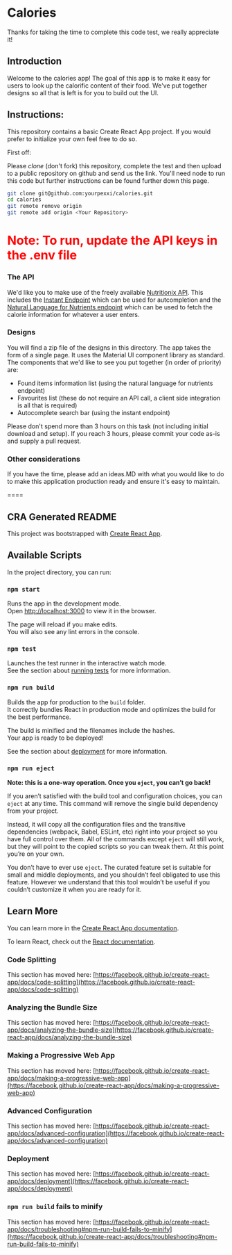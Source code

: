 # Calories

Thanks for taking the time to complete this code test, we really appreciate it!

## Introduction

Welcome to the calories app! The goal of this app is to make it easy for users to look up the calorific content of their food. We've put together designs so all that is left is for you to build out the UI.

## Instructions:

This repository contains a basic Create React App project. If you would prefer to initialize your own feel free to do so.

First off:

Please _clone_ (don't fork) this repository, complete the test and then upload to a public repository on github and send us the link. You'll need node to run this code but further instructions can be found further down this page.

```bash
git clone git@github.com:yourpexxi/calories.git
cd calories
git remote remove origin
git remote add origin <Your Repository>
```
# <span style="color:red">Note: To run, update the API keys in the .env file</span>

### The API

We'd like you to make use of the freely available [Nutritionix API](https://developer.nutritionix.com/). This includes the [Instant Endpoint](https://docs.google.com/document/d/1_q-K-ObMTZvO0qUEAxROrN3bwMujwAN25sLHwJzliK0/edit#heading=h.h3vlpu5rgxy0) which can be used for autcompletion and the [Natural Language for Nutrients endpoint](https://docs.google.com/document/d/1_q-K-ObMTZvO0qUEAxROrN3bwMujwAN25sLHwJzliK0/edit) which can be used to fetch the calorie information for whatever a user enters.

### Designs

You will find a zip file of the designs in this directory. The app takes the form of a single page. It uses the Material UI component library as standard. The components that we'd like to see you put together (in order of priority) are:

- Found items information list (using the natural language for nutrients endpoint)
- Favourites list (these do not require an API call, a client side integration is all that is required)
- Autocomplete search bar (using the instant endpoint)

Please don't spend more than 3 hours on this task (not including initial download and setup). If you reach 3 hours, please commit your code as-is and supply a pull request.

### Other considerations

If you have the time, please add an ideas.MD with what you would like to do to make this application production ready and ensure it's easy to maintain.

====

## CRA Generated README

This project was bootstrapped with [Create React App](https://github.com/facebook/create-react-app).

## Available Scripts

In the project directory, you can run:

### `npm start`

Runs the app in the development mode.\
Open [http://localhost:3000](http://localhost:3000) to view it in the browser.

The page will reload if you make edits.\
You will also see any lint errors in the console.

### `npm test`

Launches the test runner in the interactive watch mode.\
See the section about [running tests](https://facebook.github.io/create-react-app/docs/running-tests) for more information.

### `npm run build`

Builds the app for production to the `build` folder.\
It correctly bundles React in production mode and optimizes the build for the best performance.

The build is minified and the filenames include the hashes.\
Your app is ready to be deployed!

See the section about [deployment](https://facebook.github.io/create-react-app/docs/deployment) for more information.

### `npm run eject`

**Note: this is a one-way operation. Once you `eject`, you can’t go back!**

If you aren’t satisfied with the build tool and configuration choices, you can `eject` at any time. This command will remove the single build dependency from your project.

Instead, it will copy all the configuration files and the transitive dependencies (webpack, Babel, ESLint, etc) right into your project so you have full control over them. All of the commands except `eject` will still work, but they will point to the copied scripts so you can tweak them. At this point you’re on your own.

You don’t have to ever use `eject`. The curated feature set is suitable for small and middle deployments, and you shouldn’t feel obligated to use this feature. However we understand that this tool wouldn’t be useful if you couldn’t customize it when you are ready for it.

## Learn More

You can learn more in the [Create React App documentation](https://facebook.github.io/create-react-app/docs/getting-started).

To learn React, check out the [React documentation](https://reactjs.org/).

### Code Splitting

This section has moved here: [https://facebook.github.io/create-react-app/docs/code-splitting](https://facebook.github.io/create-react-app/docs/code-splitting)

### Analyzing the Bundle Size

This section has moved here: [https://facebook.github.io/create-react-app/docs/analyzing-the-bundle-size](https://facebook.github.io/create-react-app/docs/analyzing-the-bundle-size)

### Making a Progressive Web App

This section has moved here: [https://facebook.github.io/create-react-app/docs/making-a-progressive-web-app](https://facebook.github.io/create-react-app/docs/making-a-progressive-web-app)

### Advanced Configuration

This section has moved here: [https://facebook.github.io/create-react-app/docs/advanced-configuration](https://facebook.github.io/create-react-app/docs/advanced-configuration)

### Deployment

This section has moved here: [https://facebook.github.io/create-react-app/docs/deployment](https://facebook.github.io/create-react-app/docs/deployment)

### `npm run build` fails to minify

This section has moved here: [https://facebook.github.io/create-react-app/docs/troubleshooting#npm-run-build-fails-to-minify](https://facebook.github.io/create-react-app/docs/troubleshooting#npm-run-build-fails-to-minify)
